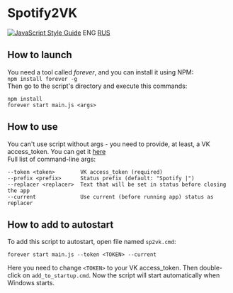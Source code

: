 # Spotify2VK
[![JavaScript Style Guide](https://img.shields.io/badge/code_style-standard-brightgreen.svg)](https://standardjs.com)
ENG [RUS](README_RU.md "Русская версия")
## How to launch
You need a tool called _forever_, and you can install it using NPM:   
`npm install forever -g`   
Then go to the script's directory and execute this commands:   
```
npm install
forever start main.js <args>
```   

## How to use
You can't use script without args - you need to provide, at least, a VK access_token. You can get it [here](https://vkhost.github.io/)   
Full list of command-line args:   
```
--token <token>        VK access_token (required)
--prefix <prefix>      Status prefix (default: "Spotify |")
--replacer <replacer>  Text that will be set in status before closing the app
--current              Use current (before running app) status as replacer
```

## How to add to autostart
To add this script to autostart, open file named `sp2vk.cmd`:
```
forever start main.js --token <TOKEN> --current
```
Here you need to change `<TOKEN>` to your VK access_token. Then double-click on `add_to_startup.cmd`. Now the script will start automatically when Windows starts.
